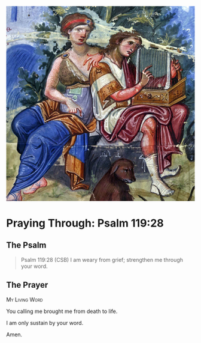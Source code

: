 <img class="intro-right" src="art-paris-psalter.jpg">

<style>
  li {list-style-type: none;}
  p + ul {
    margin-top: -18px;
}
</style>

# Praying Through: Psalm 119:28

## The Psalm

>Psalm 119:28 (CSB) I am weary from grief; strengthen me through your word. 

## The Prayer

<div style="font-variant: small-caps;">
My Living Word
</div>

You calling me
  brought me from death to life.

I am only sustain
  by your word.

Amen.
